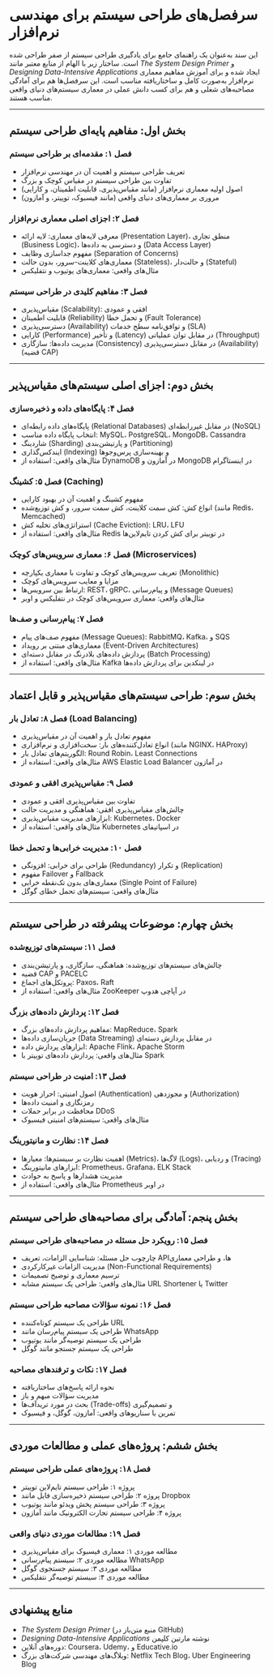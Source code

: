 # سرفصل‌های طراحی سیستم برای مهندسی نرم‌افزار

این سند به‌عنوان یک راهنمای جامع برای یادگیری طراحی سیستم از صفر طراحی شده است. ساختار زیر با الهام از منابع معتبر مانند *The System Design Primer* و *Designing Data-Intensive Applications* ایجاد شده و برای آموزش مفاهیم معماری نرم‌افزار به‌صورت کامل و ساختاریافته مناسب است. این سرفصل‌ها هم برای آمادگی مصاحبه‌های شغلی و هم برای کسب دانش عملی در معماری سیستم‌های دنیای واقعی مناسب هستند.

---

## بخش اول: مفاهیم پایه‌ای طراحی سیستم
### فصل ۱: مقدمه‌ای بر طراحی سیستم
- تعریف طراحی سیستم و اهمیت آن در مهندسی نرم‌افزار
- تفاوت بین طراحی سیستم در مقیاس کوچک و بزرگ
- اصول اولیه معماری نرم‌افزار (مانند مقیاس‌پذیری، قابلیت اطمینان، و کارایی)
- مروری بر معماری‌های دنیای واقعی (مانند فیسبوک، توییتر، و آمازون)

### فصل ۲: اجزای اصلی معماری نرم‌افزار
- معرفی لایه‌های معماری: لایه ارائه (Presentation Layer)، منطق تجاری (Business Logic)، و دسترسی به داده‌ها (Data Access Layer)
- مفهوم جداسازی وظایف (Separation of Concerns)
- معماری‌های کلاینت-سرور، بدون حالت (Stateless)، و حالت‌دار (Stateful)
- مثال‌های واقعی: معماری‌های یوتیوب و نتفلیکس

### فصل ۳: مفاهیم کلیدی در طراحی سیستم
- مقیاس‌پذیری (Scalability): افقی و عمودی
- قابلیت اطمینان (Reliability) و تحمل خطا (Fault Tolerance)
- دسترسی‌پذیری (Availability) و توافق‌نامه سطح خدمات (SLA)
- کارایی (Performance) و تأخیر (Latency) در مقابل توان عملیاتی (Throughput)
- مدیریت داده‌ها: سازگاری (Consistency) در مقابل دسترسی‌پذیری (Availability) (قضیه CAP)

---

## بخش دوم: اجزای اصلی سیستم‌های مقیاس‌پذیر
### فصل ۴: پایگاه‌های داده و ذخیره‌سازی
- پایگاه‌های داده رابطه‌ای (Relational Databases) در مقابل غیررابطه‌ای (NoSQL)
- انتخاب پایگاه داده مناسب: MySQL، PostgreSQL، MongoDB، Cassandra
- شاردینگ (Sharding) و پارتیشن‌بندی (Partitioning)
- ایندکس‌گذاری (Indexing) و بهینه‌سازی پرس‌وجوها
- مثال‌های واقعی: استفاده از DynamoDB در آمازون و MongoDB در اینستاگرام

### فصل ۵: کشینگ (Caching)
- مفهوم کشینگ و اهمیت آن در بهبود کارایی
- انواع کش: کش سمت کلاینت، کش سمت سرور، و کش توزیع‌شده (مانند Redis، Memcached)
- استراتژی‌های تخلیه کش (Cache Eviction): LRU، LFU
- مثال‌های واقعی: استفاده از Redis در توییتر برای کش کردن تایم‌لاین‌ها

### فصل ۶: معماری سرویس‌های کوچک (Microservices)
- تعریف سرویس‌های کوچک و تفاوت با معماری یکپارچه (Monolithic)
- مزایا و معایب سرویس‌های کوچک
- ارتباط بین سرویس‌ها: REST، gRPC، و پیام‌رسانی (Message Queues)
- مثال‌های واقعی: معماری سرویس‌های کوچک در نتفلیکس و اوبر

### فصل ۷: پیام‌رسانی و صف‌ها
- مفهوم صف‌های پیام (Message Queues): RabbitMQ، Kafka، و SQS
- معماری‌های مبتنی بر رویداد (Event-Driven Architectures)
- پردازش داده‌های بلادرنگ در مقابل دسته‌ای (Batch Processing)
- مثال‌های واقعی: استفاده از Kafka در لینکدین برای پردازش داده‌ها

---

## بخش سوم: طراحی سیستم‌های مقیاس‌پذیر و قابل اعتماد
### فصل ۸: تعادل بار (Load Balancing)
- مفهوم تعادل بار و اهمیت آن در مقیاس‌پذیری
- انواع تعادل‌کننده‌های بار: سخت‌افزاری و نرم‌افزاری (مانند NGINX، HAProxy)
- الگوریتم‌های تعادل بار: Round Robin، Least Connections
- مثال‌های واقعی: استفاده از AWS Elastic Load Balancer در آمازون

### فصل ۹: مقیاس‌پذیری افقی و عمودی
- تفاوت بین مقیاس‌پذیری افقی و عمودی
- چالش‌های مقیاس‌پذیری افقی: هماهنگی و مدیریت حالت
- ابزارهای مدیریت مقیاس‌پذیری: Kubernetes، Docker
- مثال‌های واقعی: استفاده از Kubernetes در اسپاتیفای

### فصل ۱۰: مدیریت خرابی‌ها و تحمل خطا
- طراحی برای خرابی: افزونگی (Redundancy) و تکرار (Replication)
- مفهوم Failover و Fallback
- معماری‌های بدون تک‌نقطه خرابی (Single Point of Failure)
- مثال‌های واقعی: سیستم‌های تحمل خطای گوگل

---

## بخش چهارم: موضوعات پیشرفته در طراحی سیستم
### فصل ۱۱: سیستم‌های توزیع‌شده
- چالش‌های سیستم‌های توزیع‌شده: هماهنگی، سازگاری، و پارتیشن‌بندی
- قضیه CAP و PACELC
- پروتکل‌های اجماع: Paxos، Raft
- مثال‌های واقعی: استفاده از ZooKeeper در آپاچی هدوپ

### فصل ۱۲: پردازش داده‌های بزرگ
- مفاهیم پردازش داده‌های بزرگ: MapReduce، Spark
- جریان‌سازی داده‌ها (Data Streaming) در مقابل پردازش دسته‌ای
- ابزارهای پردازش داده: Apache Flink، Apache Storm
- مثال‌های واقعی: پردازش داده‌های توییتر با Spark

### فصل ۱۳: امنیت در طراحی سیستم
- اصول امنیتی: احراز هویت (Authentication) و مجوزدهی (Authorization)
- رمزنگاری و امنیت داده‌ها
- محافظت در برابر حملات DDoS
- مثال‌های واقعی: سیستم‌های امنیتی فیسبوک

### فصل ۱۴: نظارت و مانیتورینگ
- اهمیت نظارت بر سیستم‌ها: معیارها (Metrics)، لاگ‌ها (Logs)، و ردیابی (Tracing)
- ابزارهای مانیتورینگ: Prometheus، Grafana، ELK Stack
- مدیریت هشدارها و پاسخ به حوادث
- مثال‌های واقعی: استفاده از Prometheus در اوبر

---

## بخش پنجم: آمادگی برای مصاحبه‌های طراحی سیستم
### فصل ۱۵: رویکرد حل مسئله در مصاحبه‌های طراحی سیستم
- چارچوب حل مسئله: شناسایی الزامات، تعریف APIها، و طراحی معماری
- مدیریت الزامات غیرکارکردی (Non-Functional Requirements)
- ترسیم معماری و توضیح تصمیمات
- مثال‌های واقعی: طراحی یک سیستم مشابه URL Shortener یا Twitter

### فصل ۱۶: نمونه سؤالات مصاحبه طراحی سیستم
- طراحی یک سیستم کوتاه‌کننده URL
- طراحی یک سیستم پیام‌رسان مانند WhatsApp
- طراحی یک سیستم توصیه‌گر مانند یوتیوب
- طراحی یک سیستم جستجو مانند گوگل

### فصل ۱۷: نکات و ترفندهای مصاحبه
- نحوه ارائه پاسخ‌های ساختاریافته
- مدیریت سؤالات مبهم و باز
- بحث در مورد تریدآف‌ها (Trade-offs) و تصمیم‌گیری
- تمرین با سناریوهای واقعی: آمازون، گوگل، و فیسبوک

---

## بخش ششم: پروژه‌های عملی و مطالعات موردی
### فصل ۱۸: پروژه‌های عملی طراحی سیستم
- پروژه ۱: طراحی سیستم تایم‌لاین توییتر
- پروژه ۲: طراحی سیستم ذخیره‌سازی فایل مانند Dropbox
- پروژه ۳: طراحی سیستم پخش ویدئو مانند یوتیوب
- پروژه ۴: طراحی سیستم تجارت الکترونیک مانند آمازون

### فصل ۱۹: مطالعات موردی دنیای واقعی
- مطالعه موردی ۱: معماری فیسبوک برای مقیاس‌پذیری
- مطالعه موردی ۲: سیستم پیام‌رسانی WhatsApp
- مطالعه موردی ۳: سیستم جستجوی گوگل
- مطالعه موردی ۴: سیستم توصیه‌گر نتفلیکس

---

## منابع پیشنهادی
- *The System Design Primer* (منبع متن‌باز در GitHub)
- *Designing Data-Intensive Applications* نوشته مارتین کلپمن
- دوره‌های آنلاین: Coursera، Udemy، و Educative.io
- وبلاگ‌های مهندسی شرکت‌های بزرگ: Netflix Tech Blog، Uber Engineering Blog